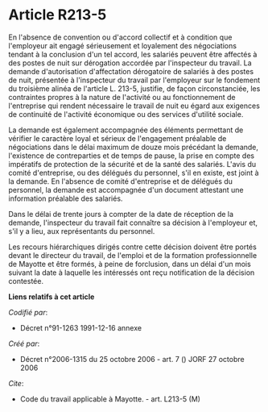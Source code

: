 # Article R213-5

En l'absence de convention ou d'accord collectif et à condition que l'employeur ait engagé sérieusement et loyalement des
négociations tendant à la conclusion d'un tel accord, les salariés peuvent être affectés à des postes de nuit sur dérogation
accordée par l'inspecteur du travail. La demande d'autorisation d'affectation dérogatoire de salariés à des postes de nuit,
présentée à l'inspecteur du travail par l'employeur sur le fondement du troisième alinéa de l'article L. 213-5, justifie, de
façon circonstanciée, les contraintes propres à la nature de l'activité ou au fonctionnement de l'entreprise qui rendent
nécessaire le travail de nuit eu égard aux exigences de continuité de l'activité économique ou des services d'utilité
sociale.

La demande est également accompagnée des éléments permettant de vérifier le caractère loyal et sérieux de l'engagement
préalable de négociations dans le délai maximum de douze mois précédant la demande, l'existence de contreparties et de temps
de pause, la prise en compte des impératifs de protection de la sécurité et de la santé des salariés. L'avis du comité
d'entreprise, ou des délégués du personnel, s'il en existe, est joint à la demande. En l'absence de comité d'entreprise et de
délégués du personnel, la demande est accompagnée d'un document attestant une information préalable des salariés.

Dans le délai de trente jours à compter de la date de réception de la demande, l'inspecteur du travail fait connaître sa
décision à l'employeur et, s'il y a lieu, aux représentants du personnel.

Les recours hiérarchiques dirigés contre cette décision doivent être portés devant le directeur du travail, de l'emploi et de
la formation professionnelle de Mayotte et être formés, à peine de forclusion, dans un délai d'un mois suivant la date à
laquelle les intéressés ont reçu notification de la décision contestée.

**Liens relatifs à cet article**

_Codifié par_:

  - Décret n°91-1263 1991-12-16 annexe

_Créé par_:

  - Décret n°2006-1315 du 25 octobre 2006 - art. 7 () JORF 27 octobre 2006

_Cite_:

  - Code du travail applicable à Mayotte. - art. L213-5 (M)
